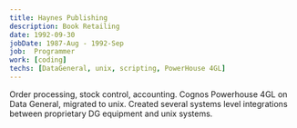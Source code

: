 ```yaml
---
title: Haynes Publishing
description: Book Retailing
date: 1992-09-30
jobDate: 1987-Aug - 1992-Sep
job:  Programmer
work: [coding]
techs: [DataGeneral, unix, scripting, PowerHouse 4GL]
---
```


Order processing, stock control, accounting.
Cognos Powerhouse 4GL on Data General, migrated to unix.
Created several systems level integrations between proprietary DG equipment and unix systems.
